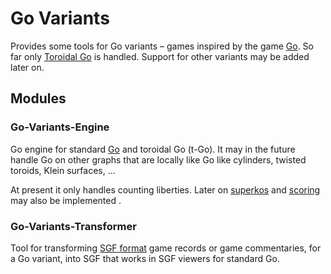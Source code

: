 # Go Variants

Provides some tools for Go variants – games inspired by the game [Go](https://en.wikipedia.org/wiki/Go_(game)). So far only [Toroidal Go](https://senseis.xmp.net/?ToroidalGo) is handled. Support for other variants may be added later on.

## Modules

### Go-Variants-Engine
Go engine for standard [Go](https://en.wikipedia.org/wiki/Go_(game)) and toroidal Go (t-Go). It may in the future handle Go on other graphs that are locally like Go like cylinders, twisted toroids, Klein surfaces, … 

At present it only handles counting liberties. Later on [superkos](https://senseis.xmp.net/?Superko) and [scoring](https://senseis.xmp.net/?Scoring) may also be implemented . 

### Go-Variants-Transformer
Tool for transforming [SGF format](http://www.red-bean.com/sgf/index.html) game records or game commentaries, for a Go variant, into SGF that works in SGF viewers for standard Go.


